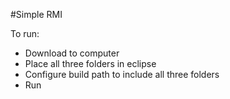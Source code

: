 #Simple RMI

To run:
  - Download to computer
  - Place all three folders in eclipse
  - Configure build path to include all three folders
  - Run
